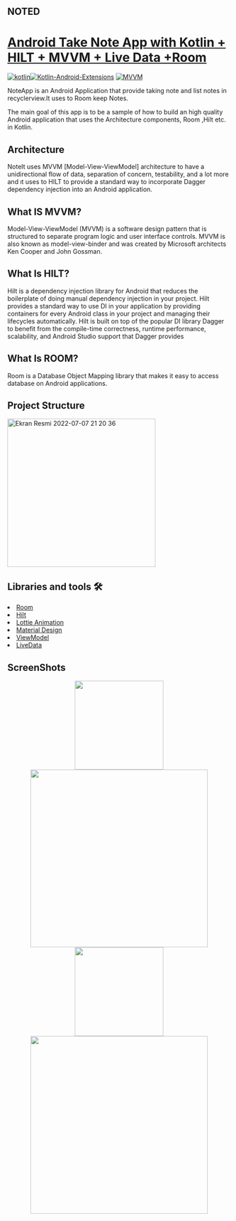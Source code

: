 ## NOTED
# [ Android Take Note App with Kotlin + HILT + MVVM +  Live Data +Room ](https://github.com/tugceak/NoteIt)

[![kotlin](https://img.shields.io/badge/Kotlin-1.3.xxx-brightgreen.svg)](https://kotlinlang.org/)[![Kotlin-Android-Extensions](https://img.shields.io/badge/Kotlin--Android--Extensions-plugin-red.svg)](https://kotlinlang.org/docs/tutorials/android-plugin.html) [![MVVM](https://img.shields.io/badge/Clean--Code-MVVM-brightgreen.svg)](https://github.com/googlesamples/android-architecture) 


NoteApp is an Android Application that provide taking note
and list notes in recyclerview.It uses to Room keep Notes.

The main goal of this app is to be a sample of how to build an high quality Android application that uses the Architecture components, Room ,Hilt etc. in Kotlin.


## Architecture
NoteIt uses MVVM [Model-View-ViewModel] architecture to have a unidirectional flow of data, separation of concern, testability, and a lot more and ıt uses to HILT
to provide a standard way to incorporate Dagger dependency injection into an Android application.


## What IS MVVM?
Model-View-ViewModel (MVVM) is a software design pattern that is structured to separate program logic and user interface controls. MVVM is also known as model-view-binder and was created by Microsoft architects Ken Cooper and John Gossman.
## What Is HILT?
Hilt is a dependency injection library for Android that reduces the boilerplate of doing manual dependency injection in your project.
Hilt provides a standard way to use DI in your application by providing containers for every Android class in your project and managing their lifecycles automatically. Hilt is built on top of the popular DI library Dagger to benefit from the compile-time correctness, runtime performance, scalability, and Android Studio support that Dagger provides
## What Is ROOM?
Room is a Database Object Mapping library that makes it easy to access database on Android applications.

## Project Structure

<img width="334" alt="Ekran Resmi 2022-07-07 21 20 36" src="https://user-images.githubusercontent.com/103635954/177842729-39f82c95-0780-4db5-a395-96cab24d2acd.png">


## Libraries and tools 🛠


<li><a href="https://square.github.io/retrofit/](https://github.com/androidx-releases/Room">Room</a></li>
<li><a href="https://developer.android.com/training/dependency-injection/hilt-android/">Hilt</a></li>
<li><a href="https://github.com/airbnb/lottie-android">Lottie Animation</a></li>
<li><a href="https://material.io/develop/android/docs/getting-started/">Material Design</a></li>
<li><a href="https://developer.android.com/topic/libraries/architecture/viewmodel">ViewModel</a></li>
<li><a href="https://developer.android.com/topic/libraries/architecture/livedata">LiveData</a></li>

## ScreenShots
<p align="center">
<img src="https://user-images.githubusercontent.com/103635954/177839918-13433d2f-92a7-4c94-9e71-1f7b0093ae3a.jpg" width="200">
<img src="https://user-images.githubusercontent.com/103635954/177839934-a759d922-8cb7-4846-a558-505178b0fd59.jpg" width="400">
<img src="https://user-images.githubusercontent.com/103635954/177839957-0405ab35-0273-4df5-9246-47076693f593.png" width="200">
<img src="https://user-images.githubusercontent.com/103635954/177840080-6a76a272-9b55-4783-8a31-69f250c00776.jpg" width="400">
</p>
